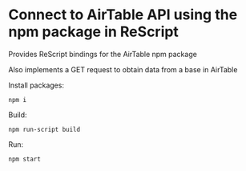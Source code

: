# Connect to AirTable API using the npm package in ReScript 

Provides ReScript bindings for the AirTable npm package

Also implements a GET request to obtain data from a base in AirTable

Install packages:
```
npm i
```

Build:
```
npm run-script build
```

Run:
```
npm start
```
